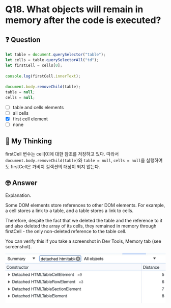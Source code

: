 # Q18. What objects will remain in memory after the code is executed?

## ❓ Question

```js
let table = document.querySelector("table");
let cells = table.querySelectorAll("td");
let firstCell = cells[0];

console.log(firstCell.innerText);

document.body.removeChild(table);
table = null;
cells = null;
```

- [ ] table and cells elements
- [ ] all cells
- [x] first cell element
- [ ] none

## 🤔 My Thinking

firstCell 변수는 cell[0]에 대한 참조를 저장하고 있다. 따라서 `document.body.removeChild(table)`와 `table = null`, `cells = null`을 실행하여도
firstCell은 가비지 컬렉션의 대상이 되지 않는다.

## 🤓 Answer

Explanation.

Some DOM elements store references to other DOM elements.
For example, a cell stores a link to a table, and a table stores a link to cells.

Therefore, despite the fact that we deleted the table and the reference to it and also deleted the array of its cells, they remained in memory through firstCell - the only non-deleted reference to the table cell.

You can verify this if you take a screenshot in Dev Tools, Memory tab (see screenshot).

![detached_elements](./detached_elements.JPG)
